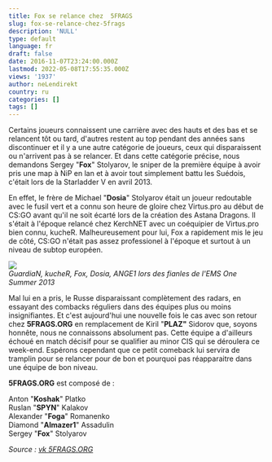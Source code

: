```yaml
---
title: Fox se relance chez  5FRAGS
slug: fox-se-relance-chez-5frags
description: 'NULL'
type: default
language: fr
draft: false
date: 2016-11-07T23:24:00.000Z
lastmod: 2022-05-08T17:55:35.000Z
views: '1937'
author: neLendirekt
country: ru
categories: []
tags: []
---
```

Certains joueurs connaissent une carrière avec des hauts et des bas et se relancent tôt ou tard, d'autres restent au top pendant des années sans discontinuer et il y a une autre catégorie de joueurs, ceux qui disparaissent ou n'arrivent pas à se relancer. Et dans cette catégorie précise, nous demandons Sergey "**Fox**" Stolyarov, le sniper de la première équipe à avoir pris une map à NiP en lan et à avoir tout simplement battu les Suédois, c'était lors de la Starladder V en avril 2013.

En effet, le frère de Michael "**Dosia**" Stolyarov était un joueur redoutable avec le fusil vert et a connu son heure de gloire chez Virtus.pro au début de CS:GO avant qu'il ne soit écarté lors de la création des Astana Dragons. Il s'était à l'époque relancé chez KerchNET avec un coéquipier de Virtus.pro bien connu, kucheR. Malheureusement pour lui, Fox a rapidement mis le jeu de côté, CS:GO n'était pas assez professionel à l'époque et surtout à un niveau de subtop européen.

![](/storage/images/58210aef656ae_9178806854-82f2f51676-zjpg)  
_GuardiaN, kucheR, Fox, Dosia, ANGE1 lors des fianles de l'EMS One Summer 2013_

Mal lui en a pris, le Russe disparaissant complètement des radars, en essayant des combacks réguliers dans des équipes plus ou moins insignifiantes. Et c'est aujourd'hui une nouvelle fois le cas avec son retour chez **5FRAGS.ORG** en remplacement de Kiril "**PLAZ"** Sidorov que, soyons honnête, nous ne connaissons absolument pas. Cette équipe a d'ailleurs échoué en match décisif pour se qualifier au minor CIS qui se déroulera ce week-end. Espérons cependant que ce petit comeback lui servira de tramplin pour se relancer pour de bon et pourquoi pas réapparaitre dans une équipe de bon niveau.

**5FRAGS.ORG** est composé de : 

Anton "**Koshak**" Platko   
Ruslan "**SPYN**" Kalakov   
Alexander "**Foga**" Romanenko   
Diamond "**Almazer1**" Assadulin  
Sergey "**Fox**" Stolyarov

_Source : [vk 5FRAGS.ORG ](https://vk.com/wall-100859446%5F3321)_
